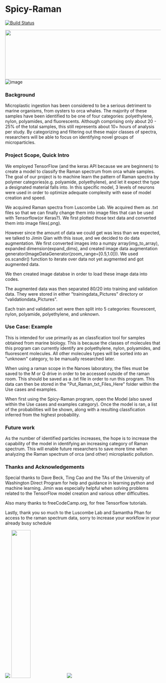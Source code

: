 # Spicy-Raman

[![Build Status](https://travis-ci.org/nsuzuki97/Spicy-Raman.svg?branch=master)](https://travis-ci.org/nsuzuki97/Spicy-Raman)

<img src="https://www.cei.washington.edu/wordpress/wp-content/uploads/2016/01/CEI_logo_tag_color.1.png" width="555" height="160">  ![image](https://i.dailymail.co.uk/1/2018/09/27/17/4591062-0-image-m-35_1538065690576.jpg)

### Background
Microplastic ingestion has been considered to be a serious detriment to marine organisms, from oysters to orca whales. The majority of these samples have been identified to be one of four categories: polyethylene, nylon, polyamides, and fluorescents. Although comprising only about 20 - 25% of the total samples, this still represents about 10+ hours of analysis per study. By categorizing and filtering out these major classes of spectra, researchers will be able to focus on identifying novel groups of microparticles.

### Project Scope, Quick Intro
We employed TensorFlow (and the keras API because we are beginners) to create a model to classify the Raman spectrum from orca whale samples. The goal of our project is to machine learn the pattern of Raman spectra by polymer categories(e.g. polyamide, polyethylene), and let it expect the type a designated material falls into.
In this specific model, 3 levels of neurons were used in order to optimize adequate complexity with ease of model creation and speed.

We acquired Raman spectra from Luscombe Lab. We acquired them as .txt files so that we can finally change them into image files that can be used with Tensorflow(or Keras?). We first plotted those text data and converted them into image files(.png).

However since the amount of data we could get was less than we expected, we talked to Jimin Qian with this issue, and we decided to do data augmentation.
We first converted images into a numpy array(img_to_array), expanded dimension(expand_dims), and created image data augmentation generator(ImageDataGenerator(zoom_range=[0.5,1.0])). We used os.scandir() function to iterate over data not yet augmented and got augmented data.

We then created image databse in order to load these image data into codes.

The augmented data was then separated 80/20 into training and validation data.
They were stored in either "trainingdata_Pictures" directory or "validationdata_Pictures".

Each train and validation set were then split into 5 categories: flourescent, nylon, polyamide, polyethylene, and unknown.


### Use Case: Example 
This is intended for use primarily as an classfication tool for samples obtained from marine biology. This is because the classes of molecules that this program can currently identify are polyethylene, nylon, polyamides, and fluorescent molecules. All other molecules types will be sorted into an "unknown" category, to be manually researched later. 

When using a raman scope in the Nanoes laboratory, the files must be saved to the M or Q drive in order to be accessed outside of the raman room. This should be saved as a .txt file in order to run this program. This data can then be stored in the "Put_Raman_txt_Files_Here" folder within the Use cases and examples. 

When first using the Spicy-Raman program, open the Model (also saved within the Use cases and examples category). Once the model is ran, a list of the probabilities will be shown, along with a resulting classfication inferred from the highest probability. 


### Future work
As the number of identified particles increases, the hope is to increase the capability of the model in identifying an increasing category of Raman spectrum. This will enable future researchers to save more time when analyzing the Raman spectrum of orca (and other) microplastic pollution.

### Thanks and Acknowledgements
Special thanks to Dave Beck, Ting Cao and the TAs of the University of Washington Direct Program for help and guidance in learning python and machine learning. Jimin was especially helpful when solving problems related to the TensorFlow model creation and various other difficulties.

Also many thanks to freeCodeCamp.org, for free Tensorflow tutorials.

Lastly, thank you so much to the Luscombe Lab and Samantha Phan for access to the raman spectrum data, sorry to increase your workflow in your already busy schedule



<img src="http://depts.washington.edu/uwdirect/wordpress/wp-content/uploads/2017/04/uwdirect-logo-w7.png"> <img src="https://s3-us-west-2.amazonaws.com/uw-s3-cdn/wp-content/uploads/sites/98/2014/09/07214443/Signature_Center_Purple_Hex.png" width="35%"> <img src="https://media-exp1.licdn.com/dms/image/C4D0BAQFYus-7IMc9og/company-logo_200_200/0?e=2159024400&v=beta&t=l3fBxWbmqR1YboPJZsXH9T_3axtnA0a3jXFXBFQHXlc">
